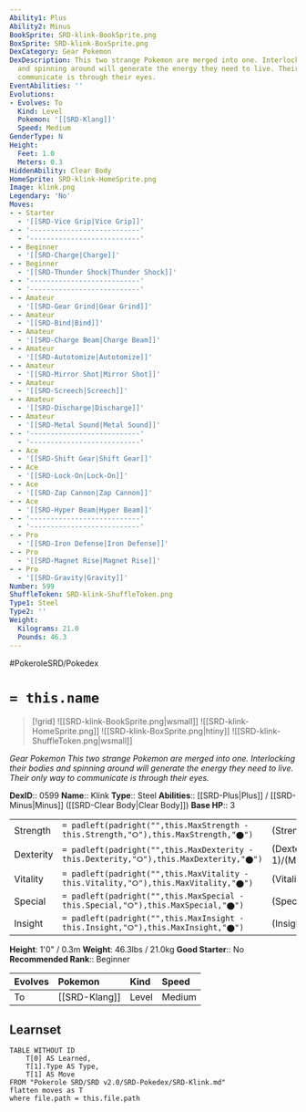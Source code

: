```yaml
---
Ability1: Plus
Ability2: Minus
BookSprite: SRD-klink-BookSprite.png
BoxSprite: SRD-klink-BoxSprite.png
DexCategory: Gear Pokemon
DexDescription: This two strange Pokemon are merged into one. Interlocking their bodies
  and spinning around will generate the energy they need to live. Their only way to
  communicate is through their eyes.
EventAbilities: ''
Evolutions:
- Evolves: To
  Kind: Level
  Pokemon: '[[SRD-Klang]]'
  Speed: Medium
GenderType: N
Height:
  Feet: 1.0
  Meters: 0.3
HiddenAbility: Clear Body
HomeSprite: SRD-klink-HomeSprite.png
Image: klink.png
Legendary: 'No'
Moves:
- - Starter
  - '[[SRD-Vice Grip|Vice Grip]]'
- - '---------------------------'
  - '---------------------------'
- - Beginner
  - '[[SRD-Charge|Charge]]'
- - Beginner
  - '[[SRD-Thunder Shock|Thunder Shock]]'
- - '---------------------------'
  - '---------------------------'
- - Amateur
  - '[[SRD-Gear Grind|Gear Grind]]'
- - Amateur
  - '[[SRD-Bind|Bind]]'
- - Amateur
  - '[[SRD-Charge Beam|Charge Beam]]'
- - Amateur
  - '[[SRD-Autotomize|Autotomize]]'
- - Amateur
  - '[[SRD-Mirror Shot|Mirror Shot]]'
- - Amateur
  - '[[SRD-Screech|Screech]]'
- - Amateur
  - '[[SRD-Discharge|Discharge]]'
- - Amateur
  - '[[SRD-Metal Sound|Metal Sound]]'
- - '---------------------------'
  - '---------------------------'
- - Ace
  - '[[SRD-Shift Gear|Shift Gear]]'
- - Ace
  - '[[SRD-Lock-On|Lock-On]]'
- - Ace
  - '[[SRD-Zap Cannon|Zap Cannon]]'
- - Ace
  - '[[SRD-Hyper Beam|Hyper Beam]]'
- - '---------------------------'
  - '---------------------------'
- - Pro
  - '[[SRD-Iron Defense|Iron Defense]]'
- - Pro
  - '[[SRD-Magnet Rise|Magnet Rise]]'
- - Pro
  - '[[SRD-Gravity|Gravity]]'
Number: 599
ShuffleToken: SRD-klink-ShuffleToken.png
Type1: Steel
Type2: ''
Weight:
  Kilograms: 21.0
  Pounds: 46.3
---
```


#PokeroleSRD/Pokedex

# `= this.name`

> [!grid]
> ![[SRD-klink-BookSprite.png|wsmall]]
> ![[SRD-klink-HomeSprite.png]]
> ![[SRD-klink-BoxSprite.png|htiny]]
> ![[SRD-klink-ShuffleToken.png|wsmall]]


*Gear Pokemon*
*This two strange Pokemon are merged into one. Interlocking their bodies and spinning around will generate the energy they need to live. Their only way to communicate is through their eyes.*

**DexID**:: 0599
**Name**:: Klink
**Type**:: Steel
**Abilities**:: [[SRD-Plus|Plus]] / [[SRD-Minus|Minus]] ([[SRD-Clear Body|Clear Body]])
**Base HP**:: 3

|           |                                                                                        |                                          |
| --------- | -------------------------------------------------------------------------------------- | ---------------------------------------- |
| Strength  | `= padleft(padright("",this.MaxStrength - this.Strength,"⭘"),this.MaxStrength,"⬤")`    | (Strength::2)/(MaxStrength::4)   |
| Dexterity | `= padleft(padright("",this.MaxDexterity - this.Dexterity,"⭘"),this.MaxDexterity,"⬤")` | (Dexterity:: 1)/(MaxDexterity::3) |
| Vitality  | `= padleft(padright("",this.MaxVitality - this.Vitality,"⭘"),this.MaxVitality,"⬤")`    | (Vitality::2)/(MaxVitality::5)   |
| Special   | `= padleft(padright("",this.MaxSpecial - this.Special,"⭘"),this.MaxSpecial,"⬤")`       | (Special::2)/(MaxSpecial::4)     |
| Insight   | `= padleft(padright("",this.MaxInsight - this.Insight,"⭘"),this.MaxInsight,"⬤")`       | (Insight::2)/(MaxInsight::4)     |

**Height**: 1'0" / 0.3m
**Weight**: 46.3lbs / 21.0kg
**Good Starter**:: No
**Recommended Rank**:: Beginner

| Evolves   | Pokemon       | Kind   | Speed   |
|:----------|:--------------|:-------|:--------|
| To        | [[SRD-Klang]] | Level  | Medium  |

## Learnset

```dataview
TABLE WITHOUT ID
    T[0] AS Learned,
    T[1].Type AS Type,
    T[1] AS Move
FROM "Pokerole SRD/SRD v2.0/SRD-Pokedex/SRD-Klink.md"
flatten moves as T
where file.path = this.file.path
```
